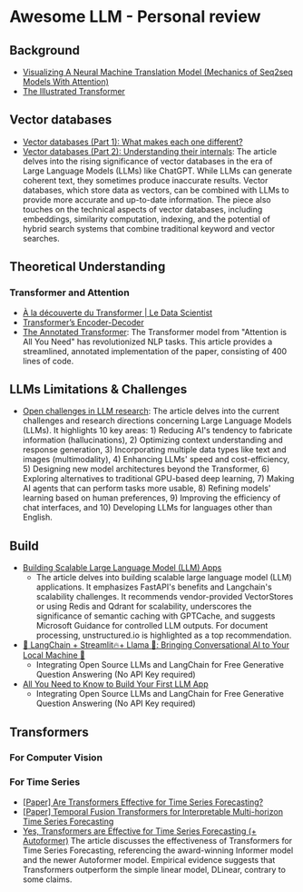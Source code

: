 
# Awesome LLM - Personal review
## Background
- [Visualizing A Neural Machine Translation Model (Mechanics of Seq2seq Models With Attention)](https://jalammar.github.io/visualizing-neural-machine-translation-mechanics-of-seq2seq-models-with-attention/)
- [The Illustrated Transformer](http://jalammar.github.io/illustrated-transformer/)
## Vector databases

 - [Vector databases (Part 1): What makes each one different?](https://thedataquarry.com/posts/vector-db-1/)
 - [Vector databases (Part 2): Understanding their internals](https://thedataquarry.com/posts/vector-db-1/): The article delves into the rising significance of vector databases in the era of Large Language Models (LLMs) like ChatGPT. While LLMs can generate coherent text, they sometimes produce inaccurate results. Vector databases, which store data as vectors, can be combined with LLMs to provide more accurate and up-to-date information. The piece also touches on the technical aspects of vector databases, including embeddings, similarity computation, indexing, and the potential of hybrid search systems that combine traditional keyword and vector searches.

## Theoretical Understanding

### Transformer and Attention
- [À la découverte du Transformer | Le Data Scientist](https://ledatascientist.com/a-la-decouverte-du-transformer/)
- [Transformer’s Encoder-Decoder](https://kikaben.com/transformers-encoder-decoder/)
- [The Annotated Transformer](http://nlp.seas.harvard.edu/2018/04/03/attention.html): The Transformer model from "Attention is All You Need" has revolutionized NLP tasks. This article provides a streamlined, annotated implementation of the paper, consisting of 400 lines of code.

	
## LLMs Limitations & Challenges

 - [Open challenges in LLM research](https://huyenchip.com/2023/08/16/llm-research-open-challenges.html): The article delves into the current challenges and research directions concerning Large Language Models (LLMs). It highlights 10 key areas: 1) Reducing AI's tendency to fabricate information (hallucinations), 2) Optimizing context understanding and response generation, 3) Incorporating multiple data types like text and images (multimodality), 4) Enhancing LLMs' speed and cost-efficiency, 5) Designing new model architectures beyond the Transformer, 6) Exploring alternatives to traditional GPU-based deep learning, 7) Making AI agents that can perform tasks more usable, 8) Refining models' learning based on human preferences, 9) Improving the efficiency of chat interfaces, and 10) Developing LLMs for languages other than English.

## Build
 - [Building Scalable Large Language Model (LLM) Apps](https://ai.plainenglish.io/building-scalable-large-language-model-llm-apps-509894bc7f6a)
	 - The article delves into building scalable large language model (LLM) applications. It emphasizes FastAPI's benefits and Langchain's scalability challenges. It recommends vendor-provided VectorStores or using Redis and Qdrant for scalability, underscores the significance of semantic caching with GPTCache, and suggests Microsoft Guidance for controlled LLM outputs. For document processing, unstructured.io is highlighted as a top recommendation.
 - [🦜️ LangChain + Streamlit🔥+ Llama 🦙: Bringing Conversational AI to Your Local Machine 🤯](https://ai.plainenglish.io/%EF%B8%8F-langchain-streamlit-llama-bringing-conversational-ai-to-your-local-machine-a1736252b172)
	 - Integrating Open Source LLMs and LangChain for Free Generative Question Answering (No API Key required)
 - [All You Need to Know to Build Your First LLM App](https://towardsdatascience.com/all-you-need-to-know-to-build-your-first-llm-app-eb982c78ffac)
	 - Integrating Open Source LLMs and LangChain for Free Generative Question Answering (No API Key required)

## Transformers
### For Computer Vision
### For Time Series
- [[Paper] Are Transformers Effective for Time Series Forecasting?](https://arxiv.org/abs/2205.13504)
- [[Paper] Temporal Fusion Transformers for Interpretable Multi-horizon Time Series Forecasting](https://arxiv.org/abs/1912.09363)
- [Yes, Transformers are Effective for Time Series Forecasting (+ Autoformer)](https://huggingface.co/blog/autoformer)
The article discusses the effectiveness of Transformers for Time Series Forecasting, referencing the award-winning Informer model and the newer Autoformer model. Empirical evidence suggests that Transformers outperform the simple linear model, DLinear, contrary to some claims.

